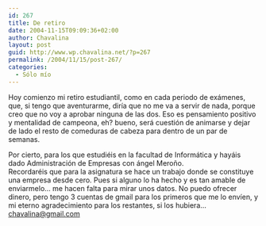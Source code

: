 ```yaml
---
id: 267
title: De retiro
date: 2004-11-15T09:09:36+02:00
author: Chavalina
layout: post
guid: http://www.wp.chavalina.net/?p=267
permalink: /2004/11/15/post-267/
categories:
  - Sólo mío
---
```

Hoy comienzo mi retiro estudiantil, como en cada periodo de exámenes, que, si tengo que aventurarme, dir&iacute;a que no me va a servir de nada, porque creo que no voy a aprobar ninguna de las dos. Eso es pensamiento positivo y mentalidad de campeona, eh? bueno, será cuestión de animarse y dejar de lado el resto de comeduras de cabeza para dentro de un par de semanas.

Por cierto, para los que estudiéis en la facultad de Informática y hayáis dado Administración de Empresas con ángel Mero&ntilde;o.  
Recordaréis que para la asignatura se hace un trabajo donde se constituye una empresa desde cero. Pues si alguno lo ha hecho y es tan amable de enviarmelo… me hacen falta para mirar unos datos. No puedo ofrecer dinero, pero tengo 3 cuentas de gmail para los primeros que me lo env&iacute;en, y mi eterno agradecimiento para los restantes, si los hubiera…  
[chavalina@gmail.com](javascript:mailme(&prime;chavalina:gmail.com&prime;);)